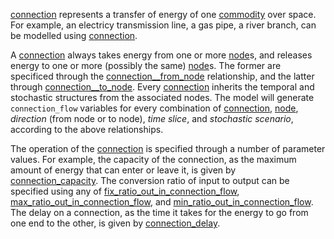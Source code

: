 [connection](@ref) represents a transfer of energy of one [commodity](@ref) over space.
For example, an electricy transmission line, a gas pipe, a river branch,
can be modelled using [connection](@ref).

A [connection](@ref) always takes energy from one or more [node](@ref)s, and releases energy to
one or more (possibly the same) [node](@ref)s.
The former are specificed through the [connection\_\_from\_node](@ref) relationship,
and the latter through [connection\_\_to\_node](@ref).
Every [connection](@ref) inherits the temporal and stochastic structures from the associated nodes.
The model will generate `connection_flow` variables for every combination of
[connection](@ref), [node](@ref), *direction* (from node or to node), *time slice*, and *stochastic scenario*,
according to the above relationships.

The operation of the [connection](@ref) is specified through a number of parameter values.
For example, the capacity of the connection, as the maximum amount of energy that can enter or leave it,
is given by [connection\_capacity](@ref).
The conversion ratio of input to output can be specified using any of [fix\_ratio\_out\_in\_connection\_flow](@ref),
[max\_ratio\_out\_in\_connection\_flow](@ref), and [min\_ratio\_out\_in\_connection\_flow](@ref).
The delay on a connection, as the time it takes for the energy to go from one end to the other,
is given by [connection\_delay](@ref).